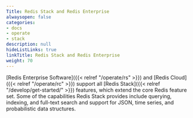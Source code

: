 ```yaml
---
Title: Redis Stack and Redis Enterprise
alwaysopen: false
categories:
- docs
- operate
- stack
description: null
hideListLinks: true
linkTitle: Redis Stack and Redis Enterprise
weight: 70
---
```


[Redis Enterprise Software]({{< relref "/operate/rs" >}}) and [Redis Cloud]({{< relref "/operate/rc" >}}) support all [Redis Stack]({{< relref "/develop/get-started/" >}}) features, which extend the core Redis feature set. Some of the capabilities Redis Stack provides include querying, indexing, and full-text search and support for JSON, time series, and probabilistic data structures.


